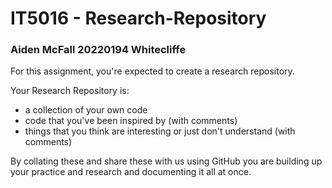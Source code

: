 # IT5016 - Research-Repository
### Aiden McFall 20220194 Whitecliffe

For this assignment, you're expected to create a research repository.

Your Research Repository is:
- a collection of your own code
- code that you've been inspired by (with comments)
- things that you think are interesting or just don't understand (with comments)

By collating these and share these with us using GitHub you are building up your practice and research and documenting it all at once.
